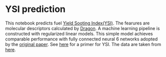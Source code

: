 # YSI prediction
This notebook predicts fuel [Yield Sooting Index(YSI)](http://pfefferlehallerlabs.yale.edu/ysi-database). The fearures are molecular descriptors calculated by [Dragon](http://www.talete.mi.it/products/dragon_description.htm). A 
machine learning pipeline is constructed with regularized linear models. This 
simple model achieves comparable performance with fully connected neural 
6   networks adopted by the [original paper](http://pubs.acs.org/doi/abs/10.1021/acs.energyfuels.7b00616).
See [here](https://dataverse.harvard.edu/file.xhtml;jsessionid=5f253efa287a5d3bb89541a3dc76?fileId=3048974&version=RELEASED&version=.0) for a primer for YSI.
The data are taken from [here](https://github.com/pstjohn/ysi_qsar_energy_fuels).
